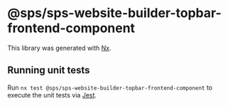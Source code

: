 # @sps/sps-website-builder-topbar-frontend-component

This library was generated with [Nx](https://nx.dev).

## Running unit tests

Run `nx test @sps/sps-website-builder-topbar-frontend-component` to execute the unit tests via [Jest](https://jestjs.io).
